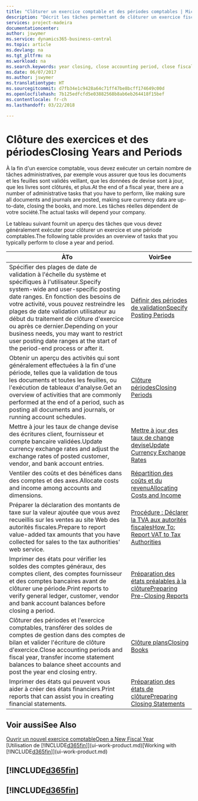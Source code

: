 ```yaml
---
title: "Clôturer un exercice comptable et des périodes comptables | Microsoft Docs"
description: "Décrit les tâches permettant de clôturer un exercice fiscal ou une période comptable, par exemple, en vérifiant que les documents et les feuilles sont validés et en vérifiant les soldes bancaires."
services: project-madeira
documentationcenter: 
author: jswymer
ms.service: dynamics365-business-central
ms.topic: article
ms.devlang: na
ms.tgt_pltfrm: na
ms.workload: na
ms.search.keywords: year closing, close accounting period, close fiscal year, bank account detailed trial balance
ms.date: 06/07/2017
ms.author: jswymer
ms.translationtype: HT
ms.sourcegitcommit: d7fb34e1c9428a64c71ff47be8bcff174649c00d
ms.openlocfilehash: 7b125edfcfd5e03882568b8ab6eb264418f15bef
ms.contentlocale: fr-ch
ms.lasthandoff: 03/22/2018

---
```

# <a name="closing-years-and-periods"></a><span data-ttu-id="4a91f-103">Clôture des exercices et des périodes</span><span class="sxs-lookup"><span data-stu-id="4a91f-103">Closing Years and Periods</span></span>
<span data-ttu-id="4a91f-104">À la fin d'un exercice comptable, vous devez exécuter un certain nombre de tâches administratives, par exemple vous assurer que tous les documents et les feuilles sont validés veillant, que les données de devise sont à jour, que les livres sont clôturés, et plus.</span><span class="sxs-lookup"><span data-stu-id="4a91f-104">At the end of a fiscal year, there are a number of administrative tasks that you have to perform, like making sure all documents and journals are posted, making sure currency data are up-to-date, closing the books, and more.</span></span> <span data-ttu-id="4a91f-105">Les tâches réelles dépendent de votre société.</span><span class="sxs-lookup"><span data-stu-id="4a91f-105">The actual tasks will depend your company.</span></span>

<span data-ttu-id="4a91f-106">Le tableau suivant fournit un aperçu des tâches que vous devez généralement exécuter pour clôturer un exercice et une période comptables.</span><span class="sxs-lookup"><span data-stu-id="4a91f-106">The following table provides an overview of tasks that you typically perform to close a year and period.</span></span>

| <span data-ttu-id="4a91f-107">À</span><span class="sxs-lookup"><span data-stu-id="4a91f-107">To</span></span> | <span data-ttu-id="4a91f-108">Voir</span><span class="sxs-lookup"><span data-stu-id="4a91f-108">See</span></span> |
| --- | --- |
| <span data-ttu-id="4a91f-109">Spécifier des plages de date de validation à l'échelle du système et spécifiques à l'utilisateur.</span><span class="sxs-lookup"><span data-stu-id="4a91f-109">Specify system-wide and user-specific posting date ranges.</span></span> <span data-ttu-id="4a91f-110">En fonction des besoins de votre activité, vous pouvez restreindre les plages de date validation utilisateur au début du traitement de clôture d'exercice ou après ce dernier.</span><span class="sxs-lookup"><span data-stu-id="4a91f-110">Depending on your business needs, you may want to restrict user posting date ranges at the start of the period-end process or after it.</span></span> |[<span data-ttu-id="4a91f-111">Définir des périodes de validation</span><span class="sxs-lookup"><span data-stu-id="4a91f-111">Specify Posting Periods</span></span>](finance-how-specify-posting-periods.md) |
| <span data-ttu-id="4a91f-112">Obtenir un aperçu des activités qui sont généralement effectuées à la fin d'une période, telles que la validation de tous les documents et toutes les feuilles, ou l'exécution de tableaux d'analyse.</span><span class="sxs-lookup"><span data-stu-id="4a91f-112">Get an overview of activities that are commonly performed at the end of a period, such as posting all documents and journals, or running account schedules.</span></span> |[<span data-ttu-id="4a91f-113">Clôture périodes</span><span class="sxs-lookup"><span data-stu-id="4a91f-113">Closing Periods</span></span>](year-how-complete-period-end-processes.md) |
| <span data-ttu-id="4a91f-114">Mettre à jour les taux de change devise des écritures client, fournisseur et compte bancaire validées.</span><span class="sxs-lookup"><span data-stu-id="4a91f-114">Update currency exchange rates and adjust the exchange rates of posted customer, vendor, and bank account entries.</span></span> |[<span data-ttu-id="4a91f-115">Mettre à jour des taux de change devise</span><span class="sxs-lookup"><span data-stu-id="4a91f-115">Update Currency Exchange Rates</span></span>](finance-how-update-currencies.md) |
| <span data-ttu-id="4a91f-116">Ventiler des coûts et des bénéfices dans des comptes et des axes.</span><span class="sxs-lookup"><span data-stu-id="4a91f-116">Allocate costs and income among accounts and dimensions.</span></span> |[<span data-ttu-id="4a91f-117">Répartition des coûts et du revenu</span><span class="sxs-lookup"><span data-stu-id="4a91f-117">Allocating Costs and Income</span></span>](year-allocate-costs-income.md) |
| <span data-ttu-id="4a91f-118">Préparer la déclaration des montants de taxe sur la valeur ajoutée que vous avez recueillis sur les ventes au site Web des autorités fiscales.</span><span class="sxs-lookup"><span data-stu-id="4a91f-118">Prepare to report value-added tax amounts that you have collected for sales to the tax authorities' web service.</span></span> |[<span data-ttu-id="4a91f-119">Procédure : Déclarer la TVA aux autorités fiscales</span><span class="sxs-lookup"><span data-stu-id="4a91f-119">How To: Report VAT to Tax Authorities</span></span>](finance-how-report-vat.md)|
| <span data-ttu-id="4a91f-120">Imprimer des états pour vérifier les soldes des comptes généraux, des comptes client, des comptes fournisseur et des comptes bancaires avant de clôturer une période.</span><span class="sxs-lookup"><span data-stu-id="4a91f-120">Print reports to verify general ledger, customer, vendor and bank account balances before closing a period.</span></span> |[<span data-ttu-id="4a91f-121">Préparation des états préalables à la clôture</span><span class="sxs-lookup"><span data-stu-id="4a91f-121">Preparing Pre-Closing Reports</span></span>](year-prepare-preclose-reports.md) |
| <span data-ttu-id="4a91f-122">Clôturer des périodes et l'exercice comptables, transférer des soldes de comptes de gestion dans des comptes de bilan et valider l'écriture de clôture d'exercice.</span><span class="sxs-lookup"><span data-stu-id="4a91f-122">Close accounting periods and fiscal year, transfer income statement balances to balance sheet accounts and post the year end closing entry.</span></span> |[<span data-ttu-id="4a91f-123">Clôture plans</span><span class="sxs-lookup"><span data-stu-id="4a91f-123">Closing Books</span></span>](year-close-books.md) |
| <span data-ttu-id="4a91f-124">Imprimer des états qui peuvent vous aider à créer des états financiers.</span><span class="sxs-lookup"><span data-stu-id="4a91f-124">Print reports that can assist you in creating financial statements.</span></span> |[<span data-ttu-id="4a91f-125">Préparation des états de clôture</span><span class="sxs-lookup"><span data-stu-id="4a91f-125">Preparing Closing Statements</span></span>](year-prepare-close-statement.md) |

## <a name="see-also"></a><span data-ttu-id="4a91f-126">Voir aussi</span><span class="sxs-lookup"><span data-stu-id="4a91f-126">See Also</span></span>
[<span data-ttu-id="4a91f-127">Ouvrir un nouvel exercice comptable</span><span class="sxs-lookup"><span data-stu-id="4a91f-127">Open a New Fiscal Year</span></span>](finance-how-open-new-fiscal-year.md)  
<span data-ttu-id="4a91f-128">[Utilisation de [!INCLUDE[d365fin](includes/d365fin_md.md)]](ui-work-product.md)</span><span class="sxs-lookup"><span data-stu-id="4a91f-128">[Working with [!INCLUDE[d365fin](includes/d365fin_md.md)]](ui-work-product.md)</span></span>

## [!INCLUDE[d365fin](includes/free_trial_md.md)]  
## [!INCLUDE[d365fin](includes/training_link_md.md)]

